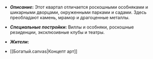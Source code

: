 - **_Описание_:**
    Этот квартал отличается роскошными особняками и шикарными дворцами, окруженными парками и садами. Здесь преобладают камень, мрамор и драгоценные металлы.

- **_Специальные постройки_:**
    Виллы и особняки, роскошные резиденции, эксклюзивные клубы и театры.

- **_Жители_:**
    

- [[Богатый.canvas|Концепт арт]]